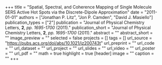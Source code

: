 +++
title = "Spatial, Spectral, and Coherence Mapping of Single Molecule SERS Active Hot Spots via the Discrete-Dipole Approximation"
date = "2011-01-01"
authors = ["Jonathan P. Litz", "Jon P. Camden", "David J. Masiello"]
publication_types = ["2"]
publication = "Journal of Physical Chemistry Letters, **2**, _pp. 1695-1700_ (2011)."
publication_short = "Journal of Physical Chemistry Letters, **2**, _pp. 1695-1700_ (2011)."
abstract = ""
abstract_short = ""
image_preview = ""
selected = false
projects = []
tags = []
url_source = "https://pubs.acs.org/doi/abs/10.1021/jz200743t"
url_preprint = ""
url_code = ""
url_dataset = ""
url_project = ""
url_slides = ""
url_video = ""
url_poster = ""
url_pdf = ""
math = true
highlight = true
[header]
image = ""
caption = ""
+++
